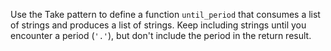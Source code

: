 Use the Take pattern to define a function `until_period` that consumes a list of strings and produces a list of strings. Keep including strings until you encounter a period (`'.'`), but don't include the period in the return result.